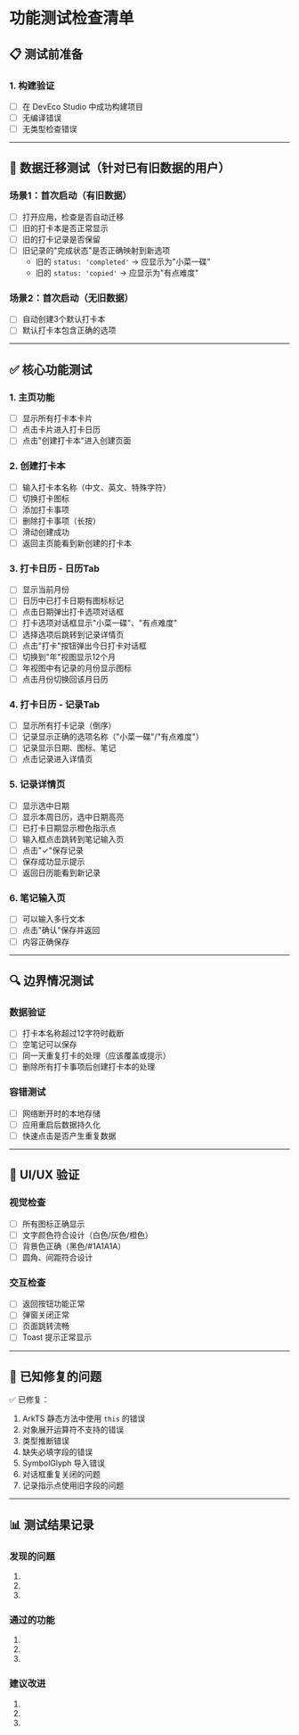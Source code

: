 # 功能测试检查清单

## 📋 测试前准备

### 1. 构建验证
- [ ] 在 DevEco Studio 中成功构建项目
- [ ] 无编译错误
- [ ] 无类型检查错误

---

## 🔄 数据迁移测试（针对已有旧数据的用户）

### 场景1：首次启动（有旧数据）
- [ ] 打开应用，检查是否自动迁移
- [ ] 旧的打卡本是否正常显示
- [ ] 旧的打卡记录是否保留
- [ ] 旧记录的"完成状态"是否正确映射到新选项
  - 旧的 `status: 'completed'` → 应显示为"小菜一碟"
  - 旧的 `status: 'copied'` → 应显示为"有点难度"

### 场景2：首次启动（无旧数据）
- [ ] 自动创建3个默认打卡本
- [ ] 默认打卡本包含正确的选项

---

## ✅ 核心功能测试

### 1. 主页功能
- [ ] 显示所有打卡本卡片
- [ ] 点击卡片进入打卡日历
- [ ] 点击"创建打卡本"进入创建页面

### 2. 创建打卡本
- [ ] 输入打卡本名称（中文、英文、特殊字符）
- [ ] 切换打卡图标
- [ ] 添加打卡事项
- [ ] 删除打卡事项（长按）
- [ ] 滑动创建成功
- [ ] 返回主页能看到新创建的打卡本

### 3. 打卡日历 - 日历Tab
- [ ] 显示当前月份
- [ ] 日历中已打卡日期有图标标记
- [ ] 点击日期弹出打卡选项对话框
- [ ] 打卡选项对话框显示"小菜一碟"、"有点难度"
- [ ] 选择选项后跳转到记录详情页
- [ ] 点击"打卡"按钮弹出今日打卡对话框
- [ ] 切换到"年"视图显示12个月
- [ ] 年视图中有记录的月份显示图标
- [ ] 点击月份切换回该月日历

### 4. 打卡日历 - 记录Tab
- [ ] 显示所有打卡记录（倒序）
- [ ] 记录显示正确的选项名称（"小菜一碟"/"有点难度"）
- [ ] 记录显示日期、图标、笔记
- [ ] 点击记录进入详情页

### 5. 记录详情页
- [ ] 显示选中日期
- [ ] 显示本周日历，选中日期高亮
- [ ] 已打卡日期显示橙色指示点
- [ ] 输入框点击跳转到笔记输入页
- [ ] 点击"✓"保存记录
- [ ] 保存成功显示提示
- [ ] 返回日历能看到新记录

### 6. 笔记输入页
- [ ] 可以输入多行文本
- [ ] 点击"确认"保存并返回
- [ ] 内容正确保存

---

## 🔍 边界情况测试

### 数据验证
- [ ] 打卡本名称超过12字符时截断
- [ ] 空笔记可以保存
- [ ] 同一天重复打卡的处理（应该覆盖或提示）
- [ ] 删除所有打卡事项后创建打卡本的处理

### 容错测试
- [ ] 网络断开时的本地存储
- [ ] 应用重启后数据持久化
- [ ] 快速点击是否产生重复数据

---

## 🎨 UI/UX 验证

### 视觉检查
- [ ] 所有图标正确显示
- [ ] 文字颜色符合设计（白色/灰色/橙色）
- [ ] 背景色正确（黑色/#1A1A1A）
- [ ] 圆角、间距符合设计

### 交互检查
- [ ] 返回按钮功能正常
- [ ] 弹窗关闭正常
- [ ] 页面跳转流畅
- [ ] Toast 提示正常显示

---

## 🐛 已知修复的问题

✅ 已修复：
1. ArkTS 静态方法中使用 `this` 的错误
2. 对象展开运算符不支持的错误
3. 类型推断错误
4. 缺失必填字段的错误
5. SymbolGlyph 导入错误
6. 对话框重复关闭的问题
7. 记录指示点使用旧字段的问题

---

## 📊 测试结果记录

### 发现的问题
1.
2.
3.

### 通过的功能
1.
2.
3.

### 建议改进
1.
2.
3.
